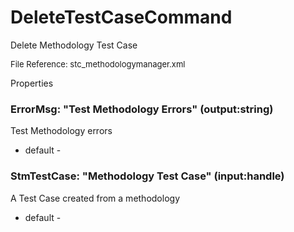 # DeleteTestCaseCommand

Delete Methodology Test Case

<font size="2">File Reference: stc_methodologymanager.xml</font>

<text>Properties</text>

### ErrorMsg: "Test Methodology Errors" (output:string)

Test Methodology errors

* default - 
### StmTestCase: "Methodology Test Case" (input:handle)

A Test Case created from a methodology

* default - 
